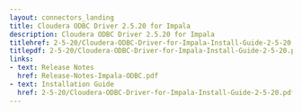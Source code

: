 ```yaml
---
layout: connectors_landing
title: Cloudera ODBC Driver 2.5.20 for Impala
description: Cloudera ODBC Driver 2.5.20 for Impala
titlehref: 2-5-20/Cloudera-ODBC-Driver-for-Impala-Install-Guide-2-5-20.pdf
titlepdf: 2-5-20/Cloudera-ODBC-Driver-for-Impala-Install-Guide-2-5-20.pdf
links:
- text: Release Notes
  href: Release-Notes-Impala-ODBC.pdf
- text: Installation Guide
  href: 2-5-20/Cloudera-ODBC-Driver-for-Impala-Install-Guide-2-5-20.pdf
---
```

